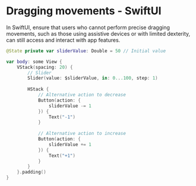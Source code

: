 # Dragging movements - SwiftUI

In SwiftUI, ensure that users who cannot perform precise dragging movements, such as those using assistive devices or with limited dexterity, can still access and interact with app features.

```swift
@State private var sliderValue: Double = 50 // Initial value

var body: some View {
    VStack(spacing: 20) {
        // Slider
        Slider(value: $sliderValue, in: 0...100, step: 1)
        
        HStack {
            // Alternative action to decrease
            Button(action: {
                sliderValue -= 1
            }) {
                Text("-1")
            }
            
            // Alternative action to increase
            Button(action: {
                sliderValue += 1
            }) {
                Text("+1")
            }
        }
    }.padding()
}
```
